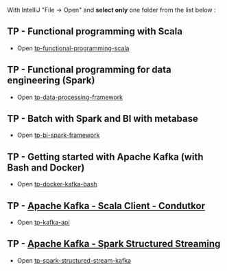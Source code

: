 With IntelliJ "File -> Open" and **select only** one folder from the list below :


## TP - Functional programming with Scala
* Open [tp-functional-programming-scala](https://github.com/polomarcus/tp/tree/main/data-engineering/tp-functional-programming-scala)

## TP - Functional programming for data engineering (Spark)
* Open [tp-data-processing-framework](https://github.com/polomarcus/tp/tree/main/data-engineering/tp-data-processing-framework)

## TP - Batch with Spark and BI with metabase
* Open [tp-bi-spark-framework](https://github.com/polomarcus/tp/tree/main/data-engineering/tp-bi-spark-framework)

## TP - Getting started with Apache Kafka (with Bash and Docker)
* Open [tp-docker-kafka-bash]([https://github.com/polomarcus/tp/tree/main/data-engineering/tp-docker-kafka-bash](https://github.com/polomarcus/tp/tree/main/data-engineering/tp-docker-kafka))

## TP - [Apache Kafka - Scala Client - Condutkor](https://kafka.apache.org/)
* Open [tp-kafka-api](https://github.com/polomarcus/tp/tree/main/data-engineering/tp-kafka-api)

## TP - [Apache Kafka - Spark Structured Streaming](https://kafka.apache.org/)
* Open [tp-spark-structured-stream-kafka](https://github.com/polomarcus/tp/tree/main/data-engineering/tp-spark-structured-stream-kafka)
